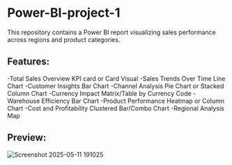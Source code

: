 # Power-BI-project-1

This repository contains a Power BI report visualizing sales performance across regions and product categories.

## Features:
-Total Sales Overview	KPI card or Card Visual
-Sales Trends Over Time	Line Chart 
-Customer Insights	Bar Chart 
-Channel Analysis	Pie Chart or Stacked Column Chart
-Currency Impact	Matrix/Table by Currency Code
-Warehouse Efficiency	Bar Chart 
-Product Performance	Heatmap or Column Chart
-Cost and Profitability	Clustered Bar/Combo Chart 
-Regional Analysis	Map

## Preview:
![Screenshot 2025-05-11 191025](https://github.com/user-attachments/assets/2f8ce0e2-a4d4-494c-9c59-41139b1b14b6.png)

